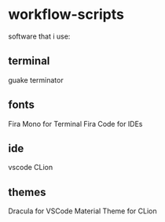 # workflow-scripts

software that i use:

terminal
--------
guake
terminator

fonts
-----
Fira Mono for Terminal
Fira Code for IDEs

ide
------
vscode
CLion

themes
------
Dracula for VSCode
Material Theme for CLion


